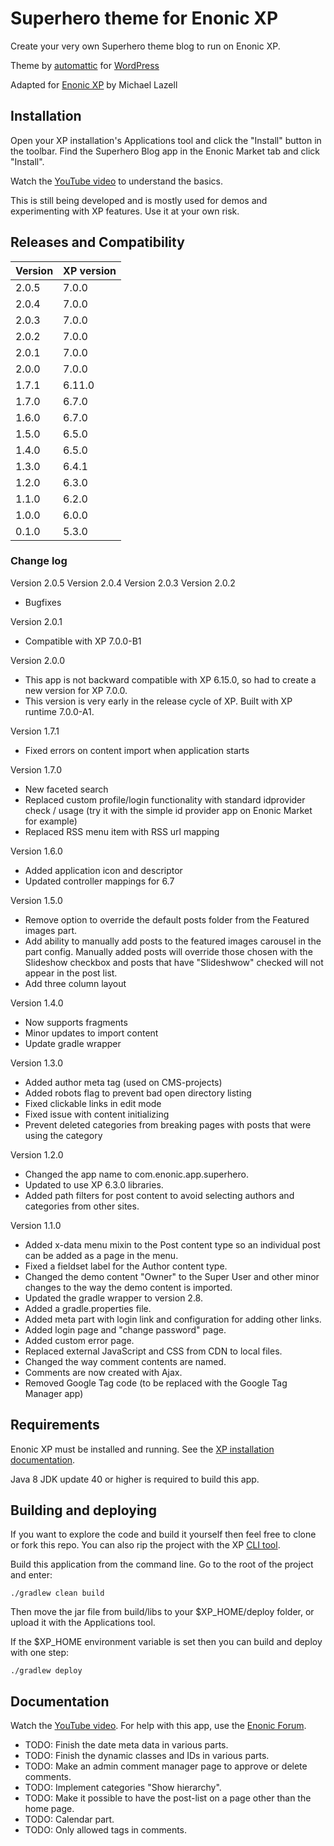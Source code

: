 # Superhero theme for Enonic XP

Create your very own Superhero theme blog to run on Enonic XP.

Theme by [automattic](https://profiles.wordpress.org/automattic/) for [WordPress](https://wordpress.com/themes/)

Adapted for [Enonic XP](https://github.com/enonic/xp) by Michael Lazell

## Installation

Open your XP installation's Applications tool and click the "Install" button in the toolbar. Find 
the Superhero Blog app in the Enonic Market tab and click "Install". 

Watch the [YouTube video](https://www.youtube.com/watch?v=YBOghlzIHDg) to understand the basics. 

This is still being developed and is mostly used for demos and experimenting with XP features. Use it at your own risk.

## Releases and Compatibility


| Version        | XP version |
| ------------- | ------------- |
| 2.0.5 | 7.0.0 |
| 2.0.4 | 7.0.0 |
| 2.0.3 | 7.0.0 |
| 2.0.2 | 7.0.0 |
| 2.0.1 | 7.0.0 |
| 2.0.0 | 7.0.0 |
| 1.7.1 | 6.11.0 |
| 1.7.0 | 6.7.0 |
| 1.6.0 | 6.7.0 |
| 1.5.0 | 6.5.0 |
| 1.4.0 | 6.5.0 |
| 1.3.0 | 6.4.1 |
| 1.2.0 | 6.3.0 |
| 1.1.0 | 6.2.0 |
| 1.0.0 | 6.0.0 |
| 0.1.0 | 5.3.0 |

### Change log

Version 2.0.5
Version 2.0.4
Version 2.0.3
Version 2.0.2

* Bugfixes

Version 2.0.1

* Compatible with XP 7.0.0-B1

Version 2.0.0

* This app is not backward compatible with XP 6.15.0, so had to create a new version for XP 7.0.0.
* This version is very early in the release cycle of XP.  Built with XP runtime 7.0.0-A1.

Version 1.7.1

* Fixed errors on content import when application starts

Version 1.7.0

* New faceted search
* Replaced custom profile/login functionality with standard idprovider check / usage (try it with the simple id provider app on Enonic Market for example)
* Replaced RSS menu item with RSS url mapping

Version 1.6.0

* Added application icon and descriptor
* Updated controller mappings for 6.7

Version 1.5.0

* Remove option to override the default posts folder from the Featured images part.
* Add ability to manually add posts to the featured images carousel in the part config. Manually added posts will override those chosen with the Slideshow checkbox and posts that have "Slideshwow" checked will not appear in the post list.
* Add three column layout

Version 1.4.0

* Now supports fragments
* Minor updates to import content
* Update gradle wrapper

Version 1.3.0

* Added author meta tag (used on CMS-projects)
* Added robots flag to prevent bad open directory listing
* Fixed clickable links in edit mode
* Fixed issue with content initializing
* Prevent deleted categories from breaking pages with posts that were using the category

Version 1.2.0

* Changed the app name to com.enonic.app.superhero. 
* Updated to use XP 6.3.0 libraries.
* Added path filters for post content to avoid selecting authors and categories from other sites.

Version 1.1.0

* Added x-data menu mixin to the Post content type so an individual post can be added as a page in the menu.
* Fixed a fieldset label for the Author content type.
* Changed the demo content "Owner" to the Super User and other minor changes to the way the demo content is imported. 
* Updated the gradle wrapper to version 2.8.
* Added a gradle.properties file.
* Added meta part with login link and configuration for adding other links.
* Added login page and "change password" page.
* Added custom error page.
* Replaced external JavaScript and CSS from CDN to local files. 
* Changed the way comment contents are named.
* Comments are now created with Ajax.
* Removed Google Tag code (to be replaced with the Google Tag Manager app)


## Requirements

Enonic XP must be installed and running. See the [XP installation documentation](http://xp.readthedocs.org/en/stable/getstarted/index.html).

Java 8 JDK update 40 or higher is required to build this app.

## Building and deploying

If you want to explore the code and build it yourself then feel free to clone or fork this repo. You can also rip the project with 
the XP [CLI tool](http://xp.readthedocs.org/en/stable/reference/toolbox/init-project.html).

Build this application from the command line. Go to the root of the project and enter:

    ./gradlew clean build

Then move the jar file from build/libs to your $XP_HOME/deploy folder, or upload it with the Applications tool. 

If the $XP_HOME environment variable is set then you can build and deploy with one step:

    ./gradlew deploy

## Documentation

Watch the [YouTube video](https://www.youtube.com/watch?v=YBOghlzIHDg). For help with this app, use the [Enonic Forum](https://discuss.enonic.com/).

* TODO: Finish the date meta data in various parts.
* TODO: Finish the dynamic classes and IDs in various parts.
* TODO: Make an admin comment manager page to approve or delete comments.
* TODO: Implement categories "Show hierarchy".
* TODO: Make it possible to have the post-list on a page other than the home page.
* TODO: Calendar part.
* TODO: Only allowed tags in comments.
